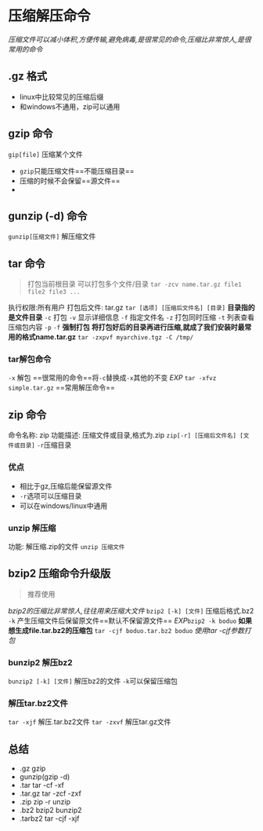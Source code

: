 # 压缩解压命令


_压缩文件可以减小体积,方便传输,避免病毒,是很常见的命令,压缩比非常惊人,是很常用的命令_

## .gz 格式
* linux中比较常见的压缩后缀
* 和windows不通用，zip可以通用

## gzip 命令
`gip[file]` 压缩某个文件
* `gzip`只能压缩文件==不能压缩目录==
* 压缩的时候不会保留==源文件==
* 

## gunzip (-d) 命令
`gunzip[压缩文件]` 解压缩文件

## tar 命令 
> 打包当前根目录
> 可以打包多个文件/目录
> `tar -zcv name.tar.gz file1 file2 file3 ...`

执行权限:所有用户
打包后文件: tar.gz
`tar [选项] [压缩后文件名] [目录]` **目录指的是文件目录**
`-c` 打包
`-v` 显示详细信息
`-f` 指定文件名
`-z` 打包同时压缩 
`-t` 列表查看压缩包内容
`-p` 
`-f` **强制打包**
**将打包好后的目录再进行压缩,就成了我们安装时最常用的格式name.tar.gz**
`tar -zxpvf myarchive.tgz -C /tmp/`


### tar解包命令
`-x` 解包 ==很常用的命令==将`-c`替换成`-x`其他的不变
_EXP_ `tar -xfvz simple.tar.gz` ==常用解压命令==

##  zip 命令
命令名称: zip
功能描述: 压缩文件或目录,格式为.zip
`zip[-r] [压缩后文件名] [文件或目录]`
`-r`压缩目录
### 优点
* 相比于gz,压缩后能保留源文件
* `-r`选项可以压缩目录
* 可以在windows/linux中通用


### unzip 解压缩
功能: 解压缩.zip的文件
`unzip 压缩文件`

## bzip2 压缩命令升级版  
> 推荐使用

_bzip2的压缩比非常惊人,往往用来压缩大文件_
`bzip2 [-k] [文件]` 压缩后格式.bz2
`-k` 产生压缩文件后保留原文件==默认不保留源文件==
_EXP_`bzip2 -k boduo`
 **如果想生成file.tar.bz2的压缩包** `tar -cjf boduo.tar.bz2 boduo` _使用tar -cjf参数打包_
### bunzip2 解压bz2
`bunzip2 [-k] [文件]` 解压bz2的文件
`-k`可以保留压缩包

### 解压tar.bz2文件
`tar -xjf` 解压.tar.bz2文件
`tar -zxvf` 解压tar.gz文件

## 总结
*  .gz gzip
*  gunzip(gzip -d)
* .tar tar -cf  -xf
* .tar.gz  tar -zcf  -zxf
* .zip  zip -r unzip
* .bz2  bzip2  bunzip2
* .tarbz2  tar -cjf  -xjf
